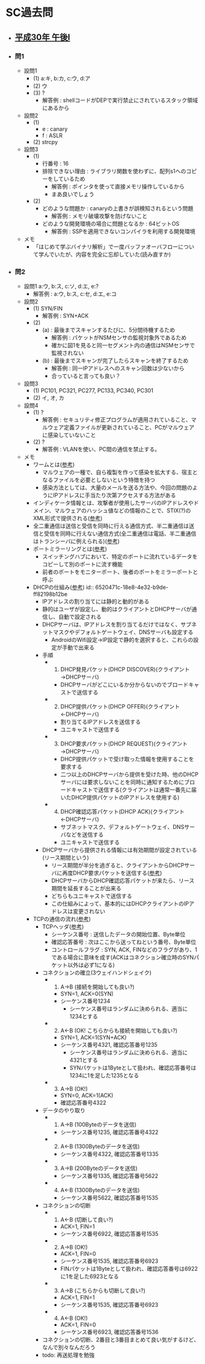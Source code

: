 # SC過去問
- ## [平成30年 午後I](https://www.ipa.go.jp/shiken/mondai-kaiotu/gmcbt8000000f01f-att/2018h30a_sc_pm1_qs.pdf)
- ### 問1
	- 設問1
		- (1) a:キ, b:カ, c:ウ, d:ア
		- (2) ウ
		- (3) ?
			- 解答例 : shellコードがDEPで実行禁止にされているスタック領域にあるから
	- 設問2
		- (1)
			- e : canary
			- f : ASLR
		- (2) strcpy
	- 設問3
		- (1)
			- 行番号 : 16
			- 排除できない理由 : ライブラリ関数を使わずに、配列s1へのコピーをしているため
				- 解答例 : ポインタを使って直接メモリ操作しているから
				- まあ良いでしょう
		- (2)
			- どのような問題か : canaryの上書きが誤検知されるという問題
				- 解答例 : メモリ破壊攻撃を防げないこと
			- どのような開発環境の場合に問題となるか : 64ビットOS
				- 解答例 : SSPを適用できないコンパイラを利用する開発環境
	- メモ
		- 「はじめて学ぶバイナリ解析」で一度バッファオーバフローについて学んでいたが、内容を完全に忘却していた(読み直すか)
- ### 問2
	- 設問1 a:ウ, b:ス, c:ソ, d:エ, e:?
		- 解答例 : a:ウ, b:ス, c:セ, d:エ, e:コ
	- 設問2
		- (1) SYN/FIN
			- 解答例 : SYN+ACK
		- (2)
			- (a) : 最後までスキャンするたびに、5分間待機するため
				- 解答例 : パケットがNSMセンサの監視対象外であるため
				- 確かに図1を見ると同一セグメント内の通信はNSMセンサで監視されない
			- (b) : 最後までスキャンが完了したらスキャンを終了するため
				- 解答例 : 同一IPアドレスへのスキャン回数は少ないから
				- 合っていると言っても良い？
	- 設問3
		- (1) PC101, PC321, PC277, PC133, PC340, PC301
		- (2) イ, オ, カ
	- 設問4
		- (1) ?
			- 解答例 : セキュリティ修正プログラムが適用されていること、マルウェア定義ファイルが更新されていること、PCがマルウェアに感染していないこと
		- (2) ?
			- 解答例 : VLANを使い、PC間の通信を禁止する。
	- メモ
		- ワームとは([参考](https://jp.norton.com/blog/malware/worm))
			- マルウェアの一種で、自ら複製を作って感染を拡大する、宿主となるファイルを必要としないという特徴を持つ
			- 感染方法としては、大量のメールを送る方法や、今回の問題のようにIPアドレスに手当たり次第アクセスする方法がある
		- インディケータ情報とは、攻撃者が使用したサーバのIPアドレスやドメイン、マルウェアのハッシュ値などの情報のことで、STIX(?)のXML形式で提供される([参考](https://jpn.nec.com/cybersecurity/blog/210115/index.html))
		- 全二重通信は送信と受信を同時に行える通信方式、半二重通信は送信と受信を同時に行えない通信方式(全二重通信は電話、半二重通信はトランシーバに例えられる)([参考](https://www.m-system.co.jp/mstoday/plan/mame/b_network/9602/index.html))
		- ポートミラーリングとは([参考](https://wa3.i-3-i.info/word16580.html))
			- スイッチングハブにおいて、特定のポートに流れているデータをコピーして別のポートに流す機能
			- 前者のポートをモニターポート、後者のポートをミラーポートと呼ぶ
		- DHCPの仕組み([参考](https://xtech.nikkei.com/atcl/nxt/column/18/00780/062000010/))
		  id:: 6520471c-18e8-4e32-b9de-ff82198b12be
			- IPアドレスの割り当てには静的と動的がある
			- 静的はユーザが設定し、動的はクライアントとDHCPサーバが通信し、自動で設定される
			- DHCPサーバは、IPアドレスを割り当てるだけではなく、サブネットマスクやデフォルトゲートウェイ、DNSサーバも設定する
				- AndroidのWifi設定→IP設定で静的を選択すると、これらの設定が手動で出来る
			- 手順
				- 1. DHCP発見パケット(DHCP DISCOVER)(クライアント→DHCPサーバ)
					- DHCPサーバがどこにいるか分からないのでブロードキャストで送信する
				- 2. DHCP提供パケット(DHCP OFFER)(クライアント←DHCPサーバ)
					- 割り当てるIPアドレスを送信する
					- ユニキャストで送信する
				- 3. DHCP要求パケット(DHCP REQUEST)(クライアント→DHCPサーバ)
					- DHCP提供パケットで受け取った情報を使用することを要求する
					- 二つ以上のDHCPサーバから提供を受けた時、他のDHCPサーバには要求しないことを同時に通知するためにブロードキャストで送信する(クライアントは通常一番先に届いたDHCP提供パケットのIPアドレスを使用する)
				- 4. DHCP確認応答パケット(DHCP ACK)(クライアント←DHCPサーバ)
					- サブネットマスク、デフォルトゲートウェイ、DNSサーバなどを送信する
					- ユニキャストで送信する
			- DHCPサーバから提供される情報には有効期間が設定されている(リース期間という)
				- リース期間が半分を過ぎると、クライアントからDHCPサーバに再度DHCP要求パケットを送信する([参考](https://www.netattest.com/dhcp_2022_mkt_fsp))
				- DHCPサーバからDHCP確認応答パケットが来たら、リース期間を延長することが出来る
				- どちらもユニキャストで送信する
				- この仕組みによって、基本的にはDHCPクライアントのIPアドレスは変更されない
		- TCPの通信の流れ([参考](https://www.infraexpert.com/study/tcpip9.html))
			- TCPヘッダ([参考](https://www.infraexpert.com/study/tcpip8.html))
				- シーケンス番号 : 送信したデータの開始位置、Byte単位
				- 確認応答番号 : 次はここから送ってねという番号、Byte単位
				- コントロールフラグ : SYN, ACK, FINなどのフラグがあり、1である場合に意味を成す(ACKはコネクション確立時のSYNパケット以外は必ず1になる)
			- コネクションの確立(3ウェイハンドシェイク)
				- 1. A→B (接続を開始しても良い?)
					- SYN=1, ACK=0(SYN)
					- シーケンス番号1234
						- シーケンス番号はランダムに決められる、適当に1234とする
				- 2. A←B (OK! こちらからも接続を開始しても良い?)
					- SYN=1, ACK=1(SYN+ACK)
					- シーケンス番号4321, 確認応答番号1235
						- シーケンス番号はランダムに決められる、適当に4321とする
						- SYNパケットは1Byteとして扱われ、確認応答番号は1234に1を足した1235となる
				- 3. A→B (OK!)
					- SYN=0, ACK=1(ACK)
					- 確認応答番号4322
			- データのやり取り
				- 1. A→B (100Byteのデータを送信)
					- シーケンス番号1235, 確認応答番号4322
				- 2. A←B (1300Byteのデータを送信)
					- シーケンス番号4322, 確認応答番号1335
				- 3. A→B (200Byteのデータを送信)
					- シーケンス番号1335, 確認応答番号5622
				- 4. A←B (1300Byteのデータを送信)
					- シーケンス番号5622, 確認応答番号1535
			- コネクションの切断
				- 1. A←B (切断して良い?)
					- ACK=1, FIN=1
					- シーケンス番号6922, 確認応答番号1535
				- 2. A→B (OK!)
					- ACK=1, FIN=0
					- シーケンス番号1535, 確認応答番号6923
					- FINパケットは1Byteとして扱われ、確認応答番号は6922に1を足した6923となる
				- 3. A→B (こちらからも切断して良い?)
					- ACK=1, FIN=1
					- シーケンス番号1535, 確認応答番号6923
				- 4. A←B (OK!)
					- ACK=1, FIN=0
					- シーケンス番号6923, 確認応答番号1536
			- コネクションの切断、2番目と3番目まとめて良い気がするけど、なんで別々なんだろう
			- todo: 再送処理を勉強